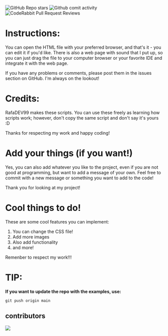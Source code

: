 ![GitHub Repo stars](https://img.shields.io/github/stars/RafaDEV99/simple-example-webpage?style=for-the-badge)
![Github comit activity](https://img.shields.io/github/commit-activity/m/RafaDEV99/Pagina-web-simple?style=for-the-badge)
![CodeRabbit Pull Request Reviews](https://img.shields.io/coderabbit/prs/github/RafaDEV99/simple-example-webpage?utm_source=oss&utm_medium=github&utm_campaign=RafaDEV99%2Fsimple-example-webpage&labelColor=171717&color=FF570A&link=https%3A%2F%2Fcoderabbit.ai&label=CodeRabbit+Reviews&style=for-the-badge)


# Instructions:
You can open the HTML file with your preferred browser, and that's it - you can edit it if you'd like. There is also a web page with sound that I put up, so you can just drag the file to your computer
browser or your favorite IDE and integrate it with the web page.

If you have any problems or comments, please post them in the issues section on GitHub. I'm always on the lookout!

# Credits:
RafaDEV99 makes these scripts. You can use these freely as learning how scripts work; however, don't copy the same script and don't say it's yours :D

Thanks for respecting my work and happy coding!

# Add your things (if you want!)
Yes, you can also add whatever you like to the project, even if you are not good at programming, but want to add a message of your own. Feel free to commit with a new message or something you want to add to the code!

Thank you for looking at my project!

# Cool things to do!
These are some cool features you can implement:
1. You can change the CSS file!
2. Add more images
3. Also add functionality
4. and more!

Remenber to respect my work!!!

# TIP:
**If you want to update the repo with the examples, use:**
```
git push origin main
```

contributors
------------

<a href="https://github.com/RafaDEV99/simple-example-webpage/graphs/contributors">
  <img src="https://contrib.rocks/image?repo=RafaDEV99/simple-example-webpage&max=500&columns=20&anon=1" />
</a>

<!--Add more to the project!-->
